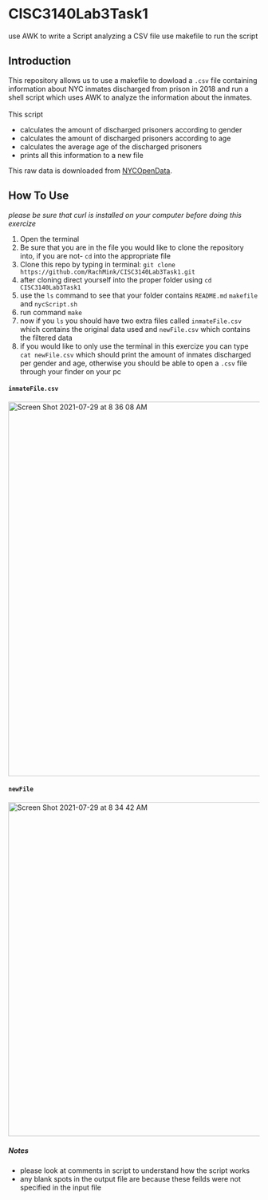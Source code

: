 # CISC3140Lab3Task1
use AWK to write a Script analyzing a CSV file
use makefile to run the script

## Introduction
This repository allows us to use a makefile to dowload a `.csv` file containing information about NYC inmates discharged from prison in 2018 and run a shell script which uses AWK to analyze the information about the inmates. <br></br>
This script 
- calculates the amount of discharged prisoners according to gender 
- calculates the amount of discharged prisoners according to age
- calculates the average age of the discharged prisoners
- prints all this information to a new file  


This raw data is downloaded from [NYCOpenData](https://data.cityofnewyork.us/Public-Safety/Inmate-Discharges/94ri-3ium). 

## How To Use
*please be sure that curl is installed on your computer before doing this exercize*

1. Open the terminal
2. Be sure that you are in the file you would like to clone the repository into, if you are not- `cd` into the appropriate file
3. Clone this repo by typing in terminal: `git clone https://github.com/RachMink/CISC3140Lab3Task1.git`
4. after cloning direct yourself into the proper folder using `cd CISC3140Lab3Task1`
5. use the `ls` command to see that your folder contains `README.md` `makefile` and `nycScript.sh`  
6. run command `make`
7. now if you `ls` you should have two extra files called `inmateFile.csv` which contains the original data used and `newFile.csv` which contains the filtered data
8. if you would like to only use the terminal in this exercize you can type `cat newFile.csv` which should print the amount of inmates discharged per gender and age, otherwise you should be able to open a `.csv` file through your finder on your pc 

#### `inmateFile.csv`
<img width="751" alt="Screen Shot 2021-07-29 at 8 36 08 AM" src="https://user-images.githubusercontent.com/82296790/127492740-ebcbb8c4-d03f-43ba-b25f-eb0b8faac348.png">

#### `newFile`
<img width="670" alt="Screen Shot 2021-07-29 at 8 34 42 AM" src="https://user-images.githubusercontent.com/82296790/127492544-d19a0bfc-5e88-45c0-99bb-03b96c888f97.png">

##### Notes
- please look at comments in script to understand how the script works
- any blank spots in the output file are because these feilds were not specified in the input file
